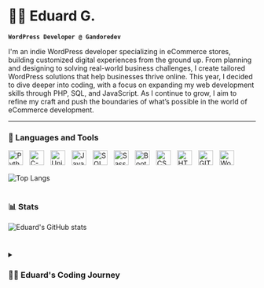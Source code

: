 <!-- Introduction -->

# 👨‍💻 Eduard G.

**`WordPress Developer @ Gandoredev`**

I'm an indie WordPress developer specializing in eCommerce stores, building customized digital experiences from the ground up. From planning and designing to solving real-world business challenges, I create tailored WordPress solutions that help businesses thrive online. This year, I decided to dive deeper into coding, with a focus on expanding my web development skills through PHP, SQL, and JavaScript. As I continue to grow, I aim to refine my craft and push the boundaries of what’s possible in the world of eCommerce development.

---

<!-- Languages -->

### 🧰 Languages and Tools

<img align="left" alt="Python" width="30px" style="padding-right:10px;" src="https://cdn.jsdelivr.net/gh/devicons/devicon@latest/icons/python/python-original.svg" />
<img align="left" alt="C-Sharp" width="30px" style="padding-right:10px;" src="https://cdn.jsdelivr.net/gh/devicons/devicon@latest/icons/csharp/csharp-plain.svg" />
<img align="left" alt="Unity" width="30px" style="padding-right:10px;" src="https://cdn.jsdelivr.net/gh/devicons/devicon@latest/icons/unity/unity-original.svg"/>
<img align="left" alt="JavaScript" width="30px" style="padding-right:10px;" src="https://cdn.jsdelivr.net/gh/devicons/devicon/icons/javascript/javascript-plain.svg" />
<img align="left" alt="SQL" width="30px" style="padding-right:10px;" src="https://cdn.jsdelivr.net/gh/devicons/devicon@latest/icons/azuresqldatabase/azuresqldatabase-original.svg" />
<img align="left" alt="Sass" width="30px" style="padding-right:10px;" src="https://cdn.jsdelivr.net/gh/devicons/devicon@latest/icons/sass/sass-original.svg" />
<img align="left" alt="Bootstrap" width="30px" style="padding-right:10px;" src="https://cdn.jsdelivr.net/gh/devicons/devicon@latest/icons/bootstrap/bootstrap-original.svg"/>
<img align="left" alt="CSS" width="30px" style="padding-right:10px;" src="https://cdn.jsdelivr.net/gh/devicons/devicon/icons/css3/css3-plain.svg" />
<img align="left" alt="HTML" width="30px" style="padding-right:10px;" src="https://cdn.jsdelivr.net/gh/devicons/devicon/icons/html5/html5-plain.svg" />
<img align="left" alt="GIT" width="30px" style="padding-right:10px;" src="https://cdn.jsdelivr.net/gh/devicons/devicon/icons/git/git-original.svg" />
<img align="left" alt="WordPress" width="30px" style="padding-right:10px;" src="https://cdn.jsdelivr.net/gh/devicons/devicon@latest/icons/wordpress/wordpress-plain.svg" />
<br><br>

![Top Langs](https://github-readme-stats.vercel.app/api/top-langs/?username=egandore99&layout=donut&theme=tokyonight)

#

<!-- Stats -->

### 📊 Stats

![Eduard's GitHub stats](https://github-readme-stats.vercel.app/api?username=egandore99&theme=tokyonight&show_icons=true)  

<!-- Story -->

#

<details>
 <summary><h3>👨‍💻 Eduard's Coding Journey</h3></summary>
   I first explored coding in 2022 with Python before transitioning into web development, starting with HTML and CSS, and earning my first certificate from freeCodeCamp. After completing my criminology degree in 2023, I decided to shift careers and focus on web development, spending hundreds of hours mastering WordPress and web design principles. By October 2023, I began freelancing, initially working with web design agencies before moving towards direct partnerships with businesses. In 2024, I deepened my technical knowledge by focusing on core WordPress technologies like PHP, SQL, and JavaScript. As I continue to evolve, I plan to expand into frameworks like React and Angular, and eventually, back-end development with languages like Java.

<!-- Socials -->

[website]: https://gandore.dev/
[linkedin]: https://www.linkedin.com/in/eduardgandore/

